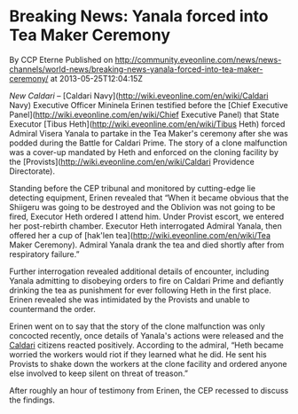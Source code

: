 # Breaking News: Yanala forced into Tea Maker Ceremony
By CCP Eterne
Published on http://community.eveonline.com/news/news-channels/world-news/breaking-news-yanala-forced-into-tea-maker-ceremony/ at 2013-05-25T12:04:15Z

_New Caldari –_ [Caldari Navy](http://wiki.eveonline.com/en/wiki/Caldari Navy) Executive Officer Mininela Erinen testified before the [Chief Executive Panel](http://wiki.eveonline.com/en/wiki/Chief Executive Panel) that State Executor [Tibus Heth](http://wiki.eveonline.com/en/wiki/Tibus Heth) forced Admiral Visera Yanala to partake in the Tea Maker's ceremony after she was podded during the Battle for Caldari Prime. The story of a clone malfunction was a cover-up mandated by Heth and enforced on the cloning facility by the [Provists](http://wiki.eveonline.com/en/wiki/Caldari Providence Directorate).

Standing before the CEP tribunal and monitored by cutting-edge lie detecting equipment, Erinen revealed that “When it became obvious that the Shiigeru was going to be destroyed and the Oblivion was not going to be fired, Executor Heth ordered I attend him. Under Provist escort, we entered her post-rebirth chamber. Executor Heth interrogated Admiral Yanala, then offered her a cup of [hak'len tea](http://wiki.eveonline.com/en/wiki/Tea Maker Ceremony). Admiral Yanala drank the tea and died shortly after from respiratory failure.”

Further interrogation revealed additional details of encounter, including Yanala admitting to disobeying orders to fire on Caldari Prime and defiantly drinking the tea as punishment for ever following Heth in the first place. Erinen revealed she was intimidated by the Provists and unable to countermand the order.

Erinen went on to say that the story of the clone malfunction was only concocted recently, once details of Yanala's actions were released and the [Caldari](http://wiki.eveonline.com/en/wiki/Caldari) citizens reacted positively. According to the admiral, “Heth became worried the workers would riot if they learned what he did. He sent his Provists to shake down the workers at the clone facility and ordered anyone else involved to keep silent on threat of treason.”

After roughly an hour of testimony from Erinen, the CEP recessed to discuss the findings.

